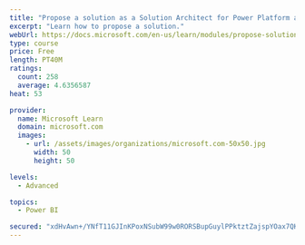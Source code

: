 ```yaml
---
title: "Propose a solution as a Solution Architect for Power Platform and Dynamics 365"
excerpt: "Learn how to propose a solution."
webUrl: https://docs.microsoft.com/en-us/learn/modules/propose-solution/
type: course
price: Free
length: PT40M
ratings:
  count: 258
  average: 4.6356587
heat: 53

provider:
  name: Microsoft Learn
  domain: microsoft.com
  images:
    - url: /assets/images/organizations/microsoft.com-50x50.jpg
      width: 50
      height: 50

levels:
  - Advanced

topics:
  - Power BI

secured: "xdHvAwn+/YNfT11GJInKPoxNSubW99w0RORSBupGuylPPktztZajspYOax7QKcr0H/96d39GplHlpVZszHGTzhSnP9jHZzsOwEjTFE7hl79a76baeSndfcoj/2s8RNGVxZgevEr6W3E0Y6wQF9lr5DEZrnh4mSIOsMCu6jd0FfIkGm7+DocEgHwCdDQrDf/wkW5P9URFI8jFjcdr1iKF5+h1PLhb6ThzYty8+vsF5gNcA+zeaUjLZJKOgwKn/7CxW7z+8C5eyTwU2QjoEutaj6Z+GHvfaskr4lXQ5HvTP8q6eqrbs2uCqlRUUQ+6a4Ou4++QGQBovQWsz+WXmFZsDU57A8xqX3F006XUYRelWHUtZT3U7KhzlqgoVEMosu4dTVyI2ob3FRINoeBVKii0Gg==;hNiRZimk+o0fLFrjZJ1RTg=="
---
```


